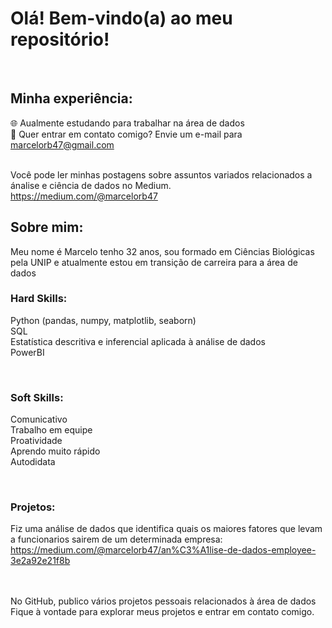 # Olá! Bem-vindo(a) ao meu repositório!

<br>

## Minha experiência:

🌐 Aualmente estudando para trabalhar na área de dados <br>
📧 Quer entrar em contato comigo? Envie um e-mail para marcelorb47@gmail.com <br>
<br>

Você pode ler minhas postagens sobre assuntos variados relacionados a ánalise e ciência de dados no Medium.<br>
https://medium.com/@marcelorb47
<br>

## Sobre mim:

Meu nome é Marcelo tenho 32 anos, sou formado em Ciências Biológicas pela UNIP e atualmente estou em transição de carreira para a área de dados<br>

### Hard Skills:

Python (pandas, numpy, matplotlib, seaborn)<br>
SQL<br>
Estatística descritiva e inferencial aplicada à análise de dados<br>
PowerBI
<br>

<br>

### Soft Skills:

Comunicativo<br>
Trabalho em equipe<br>
Proatividade<br>
Aprendo muito rápido<br>
Autodidata
<br>

<br>

### Projetos:
Fiz uma análise de dados que identifica quais os maiores fatores que levam a funcionarios sairem de um determinada empresa:<br>
https://medium.com/@marcelorb47/an%C3%A1lise-de-dados-employee-3e2a92e21f8b

<br>

<br>
No GitHub, publico vários projetos pessoais relacionados à área de dados
<br>
Fique à vontade para explorar meus projetos e entrar em contato comigo.
